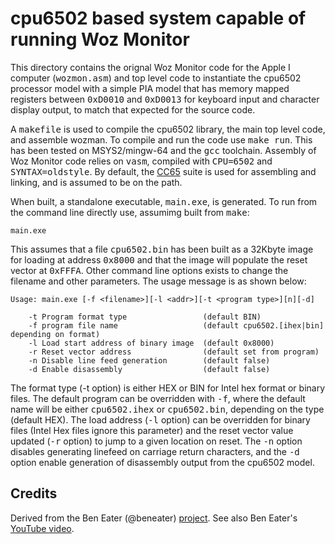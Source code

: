 # cpu6502 based system capable of running Woz Monitor

This directory contains the orignal Woz Monitor code for the Apple I computer (<tt>wozmon.asm</tt>) and top level code to instantiate the cpu6502 processor model with a simple PIA model that has memory mapped registers between <tt>0xD0010</tt> and <tt>0xD0013</tt> for keyboard input and character display output, to match that expected for the source code.

A <tt>makefile</tt> is used to compile the cpu6502 library, the main top level code, and assemble wozman. To compile and run the code use <tt>make run</tt>. This has been tested on MSYS2/mingw-64 and the <tt>gcc</tt> toolchain. Assembly of Woz Monitor code relies on <tt>vasm</tt>, compiled with <tt>CPU=6502</tt> and <tt>SYNTAX=oldstyle</tt>. By default, the [CC65](https://www.cc65.org/) suite is used for assembling and linking, and is assumed to be on the path.

When built, a standalone executable, <tt>main.exe</tt>, is generated. To run from the command line directly use, assumimg built from <tt>make</tt>:

    main.exe

This assumes that a file <tt>cpu6502.bin</tt> has been built as a 32Kbyte image for loading at address <tt>0x8000</tt> and that the image will populate the reset vector at <tt>0xFFFA</tt>. Other command line options exists to change the filename and other parameters. The usage message is as shown below:

    Usage: main.exe [-f <filename>][-l <addr>][-t <program type>][n][-d]
    
        -t Program format type                 (default BIN)
        -f program file name                   (default cpu6502.[ihex|bin] depending on format)
        -l Load start address of binary image  (default 0x8000)
        -r Reset vector address                (default set from program)
        -n Disable line feed generation        (default false)
        -d Enable disassembly                  (default false)

The format type (</tt>-t</tt> option) is either HEX or BIN for Intel hex format or binary files. The default program can be overridden with <tt>-f</tt>, where the default name will be either <tt>cpu6502.ihex</tt> or <tt>cpu6502.bin</tt>, depending on the type (default HEX). The load address (<tt>-l</tt> option) can be overridden for binary files (Intel Hex files ignore this parameter) and the reset vector value updated (<tt>-r</tt> option) to jump to a given location on reset. The <tt>-n</tt> option disables generating linefeed on carriage return characters, and the <tt>-d</tt> option enable generation of disassembly output from the cpu6502 model.

## Credits
Derived from the Ben Eater (@beneater) [project](https://github.com/beneater/msbasic). See also Ben Eater's [YouTube video](https://www.youtube.com/watch?v=7M8LvMtdcgY).